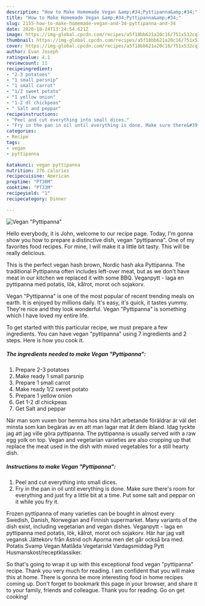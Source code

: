 ```yaml
---
description: "How to Make Homemade Vegan &amp;#34;Pyttipanna&amp;#34;"
title: "How to Make Homemade Vegan &amp;#34;Pyttipanna&amp;#34;"
slug: 2155-how-to-make-homemade-vegan-and-34-pyttipanna-and-34
date: 2020-10-24T13:24:54.621Z
image: https://img-global.cpcdn.com/recipes/a5f18bb621a20c16/751x532cq70/vegan-pyttipanna-recipe-main-photo.jpg
thumbnail: https://img-global.cpcdn.com/recipes/a5f18bb621a20c16/751x532cq70/vegan-pyttipanna-recipe-main-photo.jpg
cover: https://img-global.cpcdn.com/recipes/a5f18bb621a20c16/751x532cq70/vegan-pyttipanna-recipe-main-photo.jpg
author: Evan Joseph
ratingvalue: 4.1
reviewcount: 11
recipeingredient:
- "2-3 potatoes"
- "1 small parsnip"
- "1 small carrot"
- "1/2 sweet potato"
- "1 yellow onion"
- "1-2 dl chickpeas"
- " Salt and peppar"
recipeinstructions:
- "Peel and cut everything into small dices."
- "Fry in the pan in oil until everything is done. Make sure there&#39;s room for everything and just fry a little bit at a time. Put some salt and peppar on it while you fry it."
categories:
- Recipe
tags:
- vegan
- pyttipanna

katakunci: vegan pyttipanna 
nutrition: 276 calories
recipecuisine: American
preptime: "PT30M"
cooktime: "PT33M"
recipeyield: "1"
recipecategory: Dinner

---
```



![Vegan &#34;Pyttipanna&#34;](https://img-global.cpcdn.com/recipes/a5f18bb621a20c16/751x532cq70/vegan-pyttipanna-recipe-main-photo.jpg)

Hello everybody, it is John, welcome to our recipe page. Today, I'm gonna show you how to prepare a distinctive dish, vegan &#34;pyttipanna&#34;. One of my favorites food recipes. For mine, I will make it a little bit tasty. This will be really delicious.

This is the perfect vegan hash brown, Nordic hash aka Pyttipanna. The traditional Pyttipanna often includes left-over meat, but as we don&#39;t have meat in our kitchen we replaced it with some BBQ. Veganpytt - laga en pyttipanna med potatis, lök, kålrot, morot och sojakorv.

Vegan &#34;Pyttipanna&#34; is one of the most popular of recent trending meals on earth. It is enjoyed by millions daily. It's easy, it's quick, it tastes yummy. They're nice and they look wonderful. Vegan &#34;Pyttipanna&#34; is something which I have loved my entire life.


To get started with this particular recipe, we must prepare a few ingredients. You can have vegan &#34;pyttipanna&#34; using 7 ingredients and 2 steps. Here is how you cook it.

<!--inarticleads1-->

##### The ingredients needed to make Vegan &#34;Pyttipanna&#34;:

1. Prepare 2-3 potatoes
1. Make ready 1 small parsnip
1. Prepare 1 small carrot
1. Make ready 1/2 sweet potato
1. Prepare 1 yellow onion
1. Get 1-2 dl chickpeas
1. Get  Salt and peppar


När man som vuxen bor hemma hos sina hårt arbetande föräldrar är väl det minsta som kan begäras av en att man lagar mat åt dem ibland. Idag tyckte jag att jag ville göra pyttipanna. The pyttipanna is usually served with a raw egg yolk on top. Vegan and vegetarian varieties are also cropping up that replace the meat used in the dish with mixed vegetables for a still hearty dish. 

<!--inarticleads2-->

##### Instructions to make Vegan &#34;Pyttipanna&#34;:

1. Peel and cut everything into small dices.
1. Fry in the pan in oil until everything is done. Make sure there&#39;s room for everything and just fry a little bit at a time. Put some salt and peppar on it while you fry it.


Frozen pyttipanna of many varieties can be bought in almost every Swedish, Danish, Norwegian and Finnish supermarket. Many variants of the dish exist, including vegetarian and vegan dishes. Veganpytt - laga en pyttipanna med potatis, lök, kålrot, morot och sojakorv. Här har jag valt vegansk Jättekorv från Astrid och Aporna men det går också bra med. Potatis Svamp Vegan Matlåda Vegetariskt Vardagsmiddag Pytt Husmanskost/receptklassiker. 

So that's going to wrap it up with this exceptional food vegan &#34;pyttipanna&#34; recipe. Thank you very much for reading. I am confident that you will make this at home. There is gonna be more interesting food in home recipes coming up. Don't forget to bookmark this page in your browser, and share it to your family, friends and colleague. Thank you for reading. Go on get cooking!
